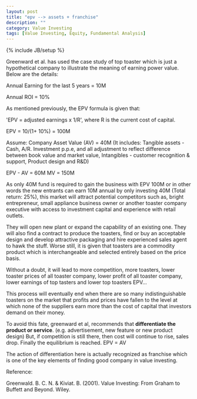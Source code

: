 ```yaml
---
layout: post
title: "epv --> assets + franchise"
description: ""
category: Value Investing
tags: [Value Investing, Equity, Fundamental Analysis]
---
```

{% include JB/setup %}

Greenward et al. has used the case study of top toaster which is just a hypothetical company to illustrate the meaning of earning power value. Below are the details:

Annual Earning for the last 5 years = 10M

Annual ROI = 10%

As mentioned previously, the EPV formula is given that:

'EPV = adjusted earnings x 1/R', where R is the current cost of capital.

EPV = 10/(1+ 10%) = 100M

Assume:
Company Asset Value (AV) = 40M
(It includes: Tangible assets - Cash, A/R. Investment p.p.e, and all adjustment to reflect difference between book value and market value, Intangibles - customer recognition & support, Product design and R&D)

EPV - AV = 60M
MV = 150M

As only 40M fund is required to gain the business with EPV 100M or in other words the new entrants can earn 10M annual by only investing 40M (Total return: 25%), this market will attract potential competitors such as, bright entrepreneur, small appliance business owner or another toaster company executive with access to investment capital and experience with retail outlets.

They will open new plant or expand the capability of an existing one. They will also find a contract to produce the toasters, find or buy an acceptable design and develop attractive packaging and hire experienced sales agent to hawk the stuff. Worse still, it is given that toasters are a commodity product which is interchangeable and selected entirely based on the price basis.

Without a doubt, it will lead to more competition, more toasters, lower toaster prices of all toaster company, lower profit of all toaster company, lower earnings of top tasters and lower top toasters EPV...

This process will eventually end when there are so many indistinguishable toasters on the market that profits and prices have fallen to the level at which none of the suppliers earn more than the cost of capital that investors demand on their money.

To avoid this fate, greenward et al, recommends that **differentiate the product or service**. (e.g. advertisement, new feature or new product design) But, if competition is still there, then cost will continue to rise, sales drop. Finally the equilibrium is reached. EPV = AV

The action of differentiation here is actually recognized as franchise which is one of the key elements of finding good company in value investing.

Reference:

Greenwald. B. C. N. & Kiviat. B. (2001). Value Investing: From Graham to Buffett and Beyond. Wiley.



